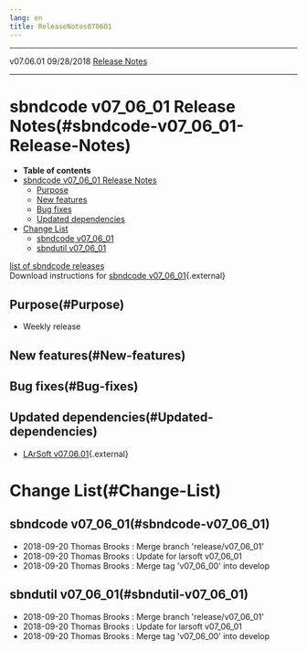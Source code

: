 ```yaml
---
lang: en
title: ReleaseNotes070601
---
```


  ----------- ------------ -- -- ------------------------------------------------------
  v07.06.01   09/28/2018         [Release Notes](ReleaseNotes070601.html)
  ----------- ------------ -- -- ------------------------------------------------------



sbndcode v07\_06\_01 Release Notes(#sbndcode-v07_06_01-Release-Notes)
======================================================================================

-   **Table of contents**
-   [sbndcode v07\_06\_01 Release
    Notes](#sbndcode-v07_06_01-Release-Notes)
    -   [Purpose](#Purpose)
    -   [New features](#New-features)
    -   [Bug fixes](#Bug-fixes)
    -   [Updated dependencies](#Updated-dependencies)
-   [Change List](#Change-List)
    -   [sbndcode v07\_06\_01](#sbndcode-v07_06_01)
    -   [sbndutil v07\_06\_01](#sbndutil-v07_06_01)

[list of sbndcode
releases](List_of_SBND_code_releases.html)\
Download instructions for [sbndcode
v07\_06\_01](http://scisoft.fnal.gov/scisoft/bundles/sbnd/v07_06_01/sbndcode-v07_06_01.html){.external}



Purpose(#Purpose)
----------------------------------

-   Weekly release



New features(#New-features)
--------------------------------------------



Bug fixes(#Bug-fixes)
--------------------------------------



Updated dependencies(#Updated-dependencies)
------------------------------------------------------------

-   [LArSoft
    v07.06.01](https://cdcvs.fnal.gov/redmine/projects/larsoft/wiki/ReleaseNotes070601){.external}



Change List(#Change-List)
==========================================



sbndcode v07\_06\_01(#sbndcode-v07_06_01)
----------------------------------------------------------

-   2018-09-20 Thomas Brooks : Merge branch \'release/v07\_06\_01\'
-   2018-09-20 Thomas Brooks : Update for larsoft v07\_06\_01
-   2018-09-20 Thomas Brooks : Merge tag \'v07\_06\_00\' into develop



sbndutil v07\_06\_01(#sbndutil-v07_06_01)
----------------------------------------------------------

-   2018-09-20 Thomas Brooks : Merge branch \'release/v07\_06\_01\'
-   2018-09-20 Thomas Brooks : Update for larsoft v07\_06\_01
-   2018-09-20 Thomas Brooks : Merge tag \'v07\_06\_00\' into develop
